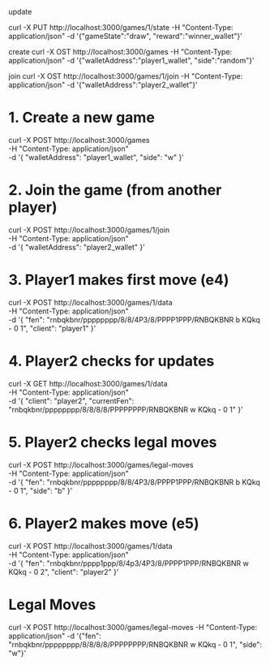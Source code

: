 update

curl -X PUT http://localhost:3000/games/1/state -H "Content-Type: application/json" -d '{"gameState":"draw", "reward":"winner_wallet"}'

create
curl -X OST http://localhost:3000/games -H "Content-Type: application/json" -d '{"walletAddress":"player1_wallet", "side":"random"}'

join
curl -X OST http://localhost:3000/games/1/join -H "Content-Type: application/json" -d '{"walletAddress":"player2_wallet"}'



# 1. Create a new game
curl -X POST http://localhost:3000/games \
-H "Content-Type: application/json" \
-d '{
  "walletAddress": "player1_wallet",
  "side": "w"
}'

# 2. Join the game (from another player)
curl -X POST http://localhost:3000/games/1/join \
-H "Content-Type: application/json" \
-d '{
  "walletAddress": "player2_wallet"
}'

# 3. Player1 makes first move (e4)
curl -X POST http://localhost:3000/games/1/data \
-H "Content-Type: application/json" \
-d '{
  "fen": "rnbqkbnr/pppppppp/8/8/4P3/8/PPPP1PPP/RNBQKBNR b KQkq - 0 1",
  "client": "player1"
}'

<!-- curl -X POST http://localhost:3000/games/1/data -H "Content-Type: application/json" -d '{
  "fen": "rnbqkbnr/pppppppp/8/8/8/8/PPPPPPPP/RNBQKBNR w KQkq - 0",
  "client": "player1"
}'
{"message":"Game state updated successfully","current_fen":"rnbqkbnr/pppppppp/8/8/8/8/PPPPPPPP/RNBQKBNR w KQkq - 0"} -->

# 4. Player2 checks for updates
curl -X GET http://localhost:3000/games/1/data \
-H "Content-Type: application/json" \
-d '{
  "client": "player2",
  "currentFen": "rnbqkbnr/pppppppp/8/8/8/8/PPPPPPPP/RNBQKBNR w KQkq - 0 1"
}'

# 5. Player2 checks legal moves
curl -X POST http://localhost:3000/games/legal-moves \
-H "Content-Type: application/json" \
-d '{
  "fen": "rnbqkbnr/pppppppp/8/8/4P3/8/PPPP1PPP/RNBQKBNR b KQkq - 0 1",
  "side": "b"
}'

# 6. Player2 makes move (e5)
curl -X POST http://localhost:3000/games/1/data \
-H "Content-Type: application/json" \
-d '{
  "fen": "rnbqkbnr/pppp1ppp/8/4p3/4P3/8/PPPP1PPP/RNBQKBNR w KQkq - 0 2",
  "client": "player2"
}'

# Legal Moves
curl -X POST http://localhost:3000/games/legal-moves   -H "Content-Type: application/json"   -d '{"fen": "rnbqkbnr/pppppppp/8/8/8/8/PPPPPPPP/RNBQKBNR w KQkq - 0 1", "side": "w"}'